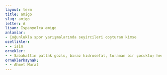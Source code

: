 ```yaml
---
layout: term
title: amigo
slug: amigo
letter: A
lisan: İspanyolca amigo
anlamlar:
- Çoğunlukla spor yarışmalarında seyircileri coşturan kimse
ozellikler:
- - isim
ornekler:
- - Sabahattin patlak gözlü, biraz hidrosefal, toraman bir çocuktu; her fırsatta Beşiktaş'ın amigosu olduğunu belli ederdi.
orneklerkaynak:
- - Ahmet Murat
---
```

